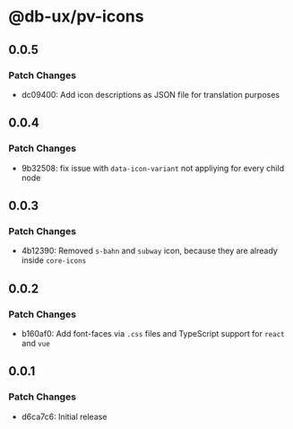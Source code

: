 # @db-ux/pv-icons

## 0.0.5

### Patch Changes

- dc09400: Add icon descriptions as JSON file for translation purposes

## 0.0.4

### Patch Changes

- 9b32508: fix issue with `data-icon-variant` not appliying for every child node

## 0.0.3

### Patch Changes

- 4b12390: Removed `s-bahn` and `subway` icon, because they are already inside `core-icons`

## 0.0.2

### Patch Changes

- b160af0: Add font-faces via `.css` files and TypeScript support for `react` and `vue`

## 0.0.1

### Patch Changes

- d6ca7c6: Initial release
